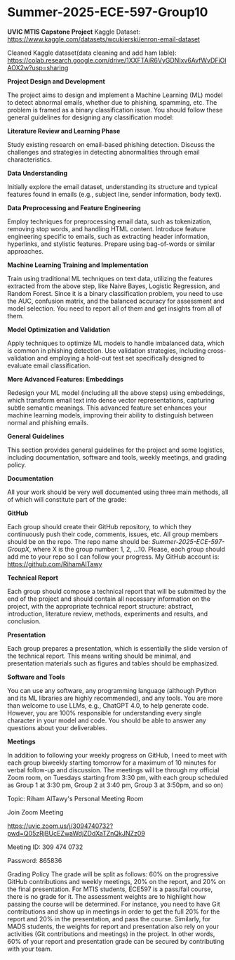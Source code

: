 # Summer-2025-ECE-597-Group10
**UVIC MTIS Capstone Project**
Kaggle Dataset:
https://www.kaggle.com/datasets/wcukierski/enron-email-dataset

Cleaned Kaggle dataset(data cleaning and add ham lable):
https://colab.research.google.com/drive/1XXFTAiR6VyGDNIxv6AvfWvDFiOlAOX2w?usp=sharing


**Project Design and Development**

The project aims to design and implement a Machine Learning (ML) model to detect abnormal emails, whether due to phishing, spamming, etc. The problem is framed as a binary classification issue. You should follow these general guidelines for designing any classification model:

**Literature Review and Learning Phase**

Study existing research on email-based phishing detection. Discuss the challenges and strategies in detecting abnormalities through email characteristics.

**Data Understanding**

Initially explore the email dataset, understanding its structure and typical features found in emails (e.g., subject line, sender information, body text).

**Data Preprocessing and Feature Engineering**

Employ techniques for preprocessing email data, such as tokenization, removing stop words, and handling HTML content. Introduce feature engineering specific to emails, such as extracting header information, hyperlinks, and stylistic features. Prepare using bag-of-words or similar approaches.

**Machine Learning Training and Implementation**

Train using traditional ML techniques on text data, utilizing the features extracted from the above step, like Naive Bayes, Logistic Regression, and Random Forest. Since it is a binary classification problem, you need to use the AUC, confusion matrix, and the balanced accuracy for assessment and model selection. You need to report all of them and get insights from all of them.

**Model Optimization and Validation**

Apply techniques to optimize ML models to handle imbalanced data, which is common in phishing detection. Use validation strategies, including cross-validation and employing a hold-out test set specifically designed to evaluate email classification.

**More Advanced Features: Embeddings**

Redesign your ML model (including all the above steps) using embeddings, which transform email text into dense vector representations, capturing subtle semantic meanings. This advanced feature set enhances your machine learning models, improving their ability to distinguish between normal and phishing emails.

**General Guidelines**

This section provides general guidelines for the project and some logistics, including documentation, software and tools, weekly meetings, and grading policy.

**Documentation**

All your work should be very well documented using three main methods, all of which will constitute part of the grade:

**GitHub**

Each group should create their GitHub repository, to which they continuously push their code, comments, issues, etc. All group members should be on the repo. The repo name should be: *Summer-2025-ECE-597-GroupX*, where X is the group number: 1, 2, ...10. Please, each group should add me to your repo so I can follow your progress. My GitHub account is: https://github.com/RihamAlTawy

 

**Technical Report**

Each group should compose a technical report that will be submitted by the end of the project and should contain all necessary information on the project, with the appropriate technical report structure: abstract, introduction, literature review, methods, experiments and results, and conclusion.

**Presentation**

Each group prepares a presentation, which is essentially the slide version of the technical report. This means writing should be minimal, and presentation materials such as figures and tables should be emphasized.

**Software and Tools**

You can use any software, any programming language (although Python and its ML libraries are highly recommended), and any tools. You are more than welcome to use LLMs, e.g., ChatGPT 4.0, to help generate code. However, you are 100% responsible for understanding every single character in your model and code. You should be able to answer any questions about your deliverables.

**Meetings**

In addition to following your weekly progress on GitHub, I need to meet with each group biweekly starting tomorrow for a maximum of 10 minutes for verbal follow-up and discussion. The meetings will be through my official Zoom room, on Tuesdays starting from 3:30 pm, with each group scheduled as Group 1 at 3:30 pm, Group 2 at 3:40 pm, Group 3 at 3:50pm, and so on) 

 

Topic: Riham AlTawy's Personal Meeting Room

Join Zoom Meeting

https://uvic.zoom.us/j/3094740732?pwd=Q05zRjBUcEZwaWdjZDdXaTZnQkJNZz09

Meeting ID: 309 474 0732

Password: 865836

 

Grading Policy
The grade will be split as follows: 60% on the progressive GitHub contributions and weekly meetings, 20% on the report, and 20% on the final presentation. For MTIS students, ECE597 is a pass/fail course, there is no grade for it. The assessment weights are to highlight how passing the course will be determined. For instance, you need to have Git contributions and show up in meetings in order to get the full 20% for the report and 20% in the presentation, and pass the course. Similarly, for MADS students, the weights for report and presentation also rely on your activities (Git contributions and meetings) in the project. In other words, 60% of your report and presentation grade can be secured by contributing with your team.
